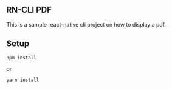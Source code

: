 ## RN-CLI PDF

This is a sample react-native cli project on how to display a pdf.

## Setup

```
npm install
```

or

```
yarn install
```

